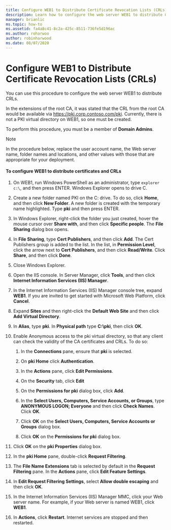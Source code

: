 ```yaml
---
title: Configure WEB1 to Distribute Certificate Revocation Lists (CRLs)
description: Learn how to configure the web server WEB1 to distribute CRLs.
manager: brianlic
ms.topic: how-to
ms.assetid: fa4a8c41-8c2a-425c-8511-736fe5d196ac
ms.author: roharwoo
author: robinharwood
ms.date: 08/07/2020
---
```

# Configure WEB1 to Distribute Certificate Revocation Lists (CRLs)

You can use this procedure to configure the web server WEB1 to distribute CRLs.

In the extensions of the root CA, it was stated that the CRL from the root CA would be available via https://pki.corp.contoso.com/pki. Currently, there is not a PKI virtual directory on WEB1, so one must be created.

To perform this procedure, you must be a member of **Domain Admins**.

> [!NOTE]
> In the procedure below, replace the user account name, the Web server name, folder names and locations, and other values with those that are appropriate for your deployment.

#### To configure WEB1 to distribute certificates and CRLs

1.  On WEB1, run Windows PowerShell as an administrator, type `explorer c:\`, and then press ENTER. Windows Explorer opens to drive C.

2.  Create a new folder named PKI on the C: drive. To do so, click **Home**, and then click **New Folder**. A new folder is created with the temporary name highlighted. Type **pki** and then press ENTER.

3.  In Windows Explorer, right-click the folder you just created, hover the mouse cursor over **Share with**, and then click **Specific people**. The **File Sharing** dialog box opens.

4.  In **File Sharing**, type **Cert Publishers**, and then click **Add**. The Cert Publishers group is added to the list. In the list, in **Permission Level**, click the arrow next to **Cert Publishers**, and then click **Read/Write**. Click **Share**, and then click **Done**.

5.  Close Windows Explorer.

6.  Open the IIS console. In Server Manager, click **Tools**, and then click **Internet Information Services (IIS) Manager**.

7.  In the Internet Information Services (IIS) Manager console tree, expand **WEB1**. If you are invited to get started with Microsoft Web Platform, click **Cancel**.

8.  Expand **Sites** and then right-click the **Default Web Site** and then click **Add Virtual Directory**.

9. In **Alias**, type **pki**. In **Physical path** type **C:\pki**, then click **OK**.

10. Enable Anonymous access to the pki virtual directory, so that any client can check the validity of the CA certificates and CRLs. To do so:

    1.  In the **Connections** pane, ensure that **pki** is selected.

    2.  On **pki Home** click **Authentication**.

    3.  In the **Actions** pane, click **Edit Permissions**.

    4.  On the **Security** tab, click **Edit**

    5.  On the **Permissions for pki** dialog box, click **Add**.

    6.  In the **Select Users, Computers, Service Accounts, or Groups**, type **ANONYMOUS LOGON; Everyone** and then click **Check Names**. Click **OK**.

    7.  Click **OK** on the **Select Users, Computers, Service Accounts or Groups** dialog box.

    8.  Click **OK** on the **Permissions for pki** dialog box.

11. Click **OK** on the **pki Properties** dialog box.

12. In the **pki Home** pane, double-click **Request Filtering**.

13. The **File Name Extensions** tab is selected by default in the **Request Filtering** pane. In the **Actions** pane, click **Edit Feature Settings**.

14. In **Edit Request Filtering Settings**, select **Allow double escaping** and then click **OK**.

15. In the Internet Information Services (IIS) Manager MMC, click your Web server name. For example, if your Web server is named WEB1, click **WEB1**.

16. In **Actions**, click **Restart**. Internet services are stopped and then restarted.


